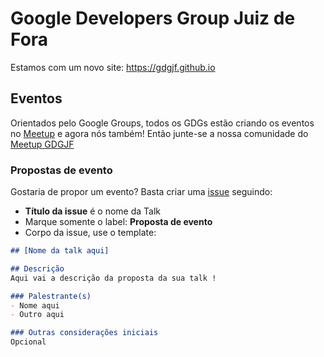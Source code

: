 # Google Developers Group Juiz de Fora

Estamos com um novo site: https://gdgjf.github.io

## Eventos
Orientados pelo Google Groups, todos os GDGs estão criando os eventos no [Meetup](https://www.meetup.com) e agora nós também! Então junte-se a nossa comunidade do [Meetup GDGJF](https://www.meetup.com/Google-Developers-Group-Juiz-de-Fora)

### Propostas de evento
Gostaria de propor um evento? Basta criar uma [issue](https://github.com/gdgjf/gdgjf.github.io/issues) seguindo: 

- **Título da issue** é o nome da Talk
- Marque somente o label: **Proposta de evento**
- Corpo da issue, use o template:
```markdown
## [Nome da talk aqui]

## Descrição
Aqui vai a descrição da proposta da sua talk !

### Palestrante(s)
- Nome aqui
- Outro aqui

### Outras considerações iniciais
Opcional  
```
